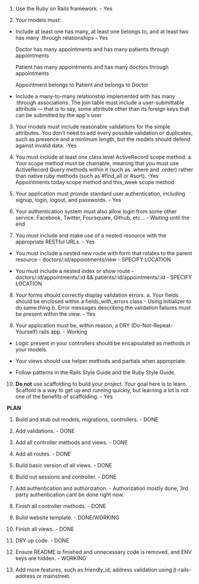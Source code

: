 1. Use the Ruby on Rails framework. - Yes

2. Your models must:

 - Include at least one has many, at least one belongs to, and at least two has many :through relationships - Yes

	Doctor has many appointments and has many patients through appointments

	Patient has many appointments and has many doctors through appointments

	Appointment belongs to Patient and belongs to Doctor


 - Include a many-to-many relationship implemented with has many :through associations. The join table must include a user-submittable attribute — that is to say, some attribute other than its foreign keys that can be submitted by the app's user


3. Your models must include reasonable validations for the simple attributes. You don't need to add every possible validation or duplicates, such as presence and a minimum length, but the models should defend against invalid data. -Yes

4. You must include at least one class level ActiveRecord scope method. a. Your scope method must be chainable, meaning that you must use ActiveRecord Query methods within it (such as .where and .order) rather than native ruby methods (such as #find_all or #sort). -Yes
Appointments today scope method and this_week scope method

5. Your application must provide standard user authentication, including signup, login, logout, and passwords. - Yes

6. Your authentication system must also allow login from some other service. Facebook, Twitter, Foursquare, Github, etc... - Waiting until the end

7. You must include and make use of a nested resource with the appropriate RESTful URLs. - Yes


 - You must include a nested new route with form that relates to the parent resource - doctors/:id/appointments/new - SPECIFY LOCATION

 -  You must include a nested index or show route - doctors/:id/appointments/:id && patients/:id/appointments/:id - SPECIFY LOCATION

8. Your forms should correctly display validation errors.
 a. Your fields should be enclosed within a fields_with_errors class - Using initializer to do same thing
 b. Error messages describing the validation failures must be present within the view. - Yes

9. Your application must be, within reason, a DRY (Do-Not-Repeat-Yourself) rails app. - Working

 - Logic present in your controllers should be encapsulated as methods in your models.

 - Your views should use helper methods and partials when appropriate.

 - Follow patterns in the Rails Style Guide and the Ruby Style Guide.

10. **Do not** use scaffolding to build your project. Your goal here is to learn. Scaffold is a way to get up and running quickly, but learning a lot is not one of the benefits of scaffolding. - Yes

**PLAN**

1. Build and stub out models, migrations, controllers. - DONE

2. Add validations. - DONE

3. Add all controller methods and views. - DONE

4. Add all routes. - DONE

5. Build basic version of all views. - DONE

6. Build out sessions and controller. - DONE

7. Add authentication and authorization. - Authorization mostly done, 3rd party authentication cant be done right now.

8. Finish all controller methods. - DONE

9. Build website template. - DONE/WORKING

10. Finish all views. - DONE

11. DRY up code. - DONE

12. Ensure README is finished and unnecessary code is removed, and ENV keys are hidden. - WORKING

13. Add more features, such as friendly_id, address validation using jt-rails-address or mainstreet.
